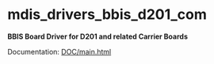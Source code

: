 # mdis_drivers_bbis_d201_com

**BBIS Board Driver for D201 and related Carrier Boards**

Documentation: [DOC/main.html](DOC/main.html)
